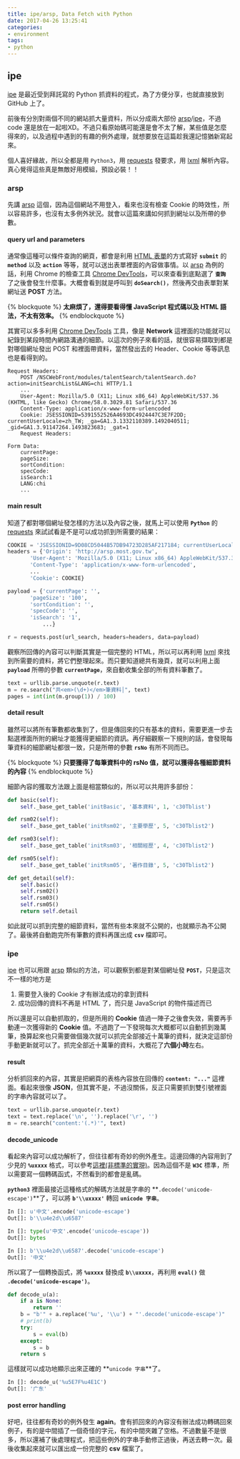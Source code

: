 ```yaml
---
title: ipe/arsp, Data Fetch with Python
date: 2017-04-26 13:25:41
categories:
- environment
tags:
- python
---
```


## ipe

[ipe] 是最近受到拜託寫的 Python 抓資料的程式，為了方便分享，也就直接放到 GitHub 上了。

前後有分別對兩個不同的網站抓大量資料，所以分成兩大部份 [arsp]/[ipe]，不過 code 還是放在一起啦XD。不過只看原始碼可能還是會不太了解，某些值是怎麼得來的，以及過程中遇到的有趣的例外處理，就想要放在這篇趁我還記憶猶新寫起來。

個人喜好緣故，所以全都是用 `Python3`，用 [requests] 發要求，用 [lxml] 解析內容。真心覺得這些真是無敵好用模組，預設必裝！！

<!-- more -->
### arsp
先講 [arsp] 這個，因為這個網站不用登入，看來也沒有檢查 Cookie 的時效性，所以容易許多，也沒有太多例外狀況。就會以這篇來講如何抓到網址以及所帶的參數。

#### query url and parameters
通常像這種可以條件查詢的網頁，都會是利用 [HTML 表單]的方式寫好 **`submit`** 的 **`method`** 以及 **`action`** 等等，就可以送出表單裡面的內容做事情。以 [arsp] 為例的話，利用 Chrome 的檢查工具 [Chrome DevTools]，可以來查看到底點選了 **`查詢`** 了之後會發生什麼事。大概會看到就是呼叫到 **`doSearch()`**，然後再交由表單對某網址送 **POST** 方法。

{% blockquote %}
**太麻煩了，還得要看得懂 JavaScript 程式碼以及 HTML 語法，不太有效率。**
{% endblockquote %}

其實可以多多利用 [Chrome DevTools] 工具，像是 **Network** 這裡面的功能就可以紀錄到某段時間內網路溝通的細節。以這次的例子來看的話，就很容易擷取到都是對哪個網址發出 POST 和裡面帶資料，當然發出去的 Header、Cookie 等等訊息也是看得到的。

```
Request Headers:
    POST /NSCWebFront/modules/talentSearch/talentSearch.do?action=initSearchList&LANG=chi HTTP/1.1
    ...
    User-Agent: Mozilla/5.0 (X11; Linux x86_64) AppleWebKit/537.36 (KHTML, like Gecko) Chrome/58.0.3029.81 Safari/537.36
    Content-Type: application/x-www-form-urlencoded
    Cookie: JSESSIONID=5391552526A4693DC4924447C3E7F2DD; currentUserLocale=zh_TW; _ga=GA1.3.1332110389.1492040511; _gid=GA1.3.91147264.1493823683; _gat=1
    Request Headers:

Form Data:
    currentPage:
    pageSize:
    sortCondition:
    specCode:
    isSearch:1
    LANG:chi
    ...
```

#### main result
知道了都對哪個網址發怎樣的方法以及內容之後，就馬上可以使用 **`Python`** 的 [requests] 來試試看是不是可以成功抓到所需要的結果：

```python
COOKIE = 'JSESSIONID=9D08CD5044B57DB94723D285AF217184; currentUserLocale=zh_TW; _ga=GA1.3.124500067.1491977542'
headers = {'Origin': 'http://arsp.most.gov.tw',
	   'User-Agent': 'Mozilla/5.0 (X11; Linux x86_64) AppleWebKit/537.36 (KHTML, like Gecko) Chrome/57.0.2987.110 Safari/537.36',
	   'Content-Type': 'application/x-www-form-urlencoded',
	   ...
	   'Cookie': COOKIE}

payload = {'currentPage': '',
	   'pageSize': '100',
	   'sortCondition': '',
	   'specCode': '',
	   'isSearch': '1',
           ...}

r = requests.post(url_search, headers=headers, data=payload)
```

觀察所回傳的內容可以判斷其實是一個完整的 HTML，所以可以再利用 [lxml] 來找到所需要的資料，將它們整理起來。而只要知道總共有幾頁，就可以利用上面 **`payload`** 所帶的參數 **`currentPage`**，來自動收集全部的所有資料筆數了。

```python
text = urllib.parse.unquote(r.text)
m = re.search("共<em>(\d+)</em>筆資料│", text)
pages = int(int(m.group(1)) / 100)
```

#### detail result
雖然可以將所有筆數都收集到了，但是傳回來的只有基本的資料，需要更進一步去點選裡面所附的網址才能獲得更細節的資訊。再仔細觀察一下規則的話，會發現每筆資料的細節網址都很一致，只是所帶的參數 **`rsNo`** 有所不同而已。

{% blockquote %}
**只要獲得了每筆資料中的 rsNo 值，就可以獲得各種細節資料的內容**
{% endblockquote %}

細節內容的獲取方法跟上面是相當類似的，所以可以共用許多部份：

```python
def basic(self):
    self._base_get_table('initBasic', '基本資料', 1, 'c30Tblist')

def rsm02(self):
    self._base_get_table('initRsm02', '主要學歷', 5, 'c30Tblist2')

def rsm03(self):
    self._base_get_table('initRsm03', '相關經歷', 4, 'c30Tblist2')

def rsm05(self):
    self._base_get_table('initRsm05', '著作目錄', 5, 'c30Tblist2')

def get_detail(self):
    self.basic()
    self.rsm02()
    self.rsm03()
    self.rsm05()
    return self.detail
```

如此就可以抓到完整的細節資料，當然有些本來就不公開的，也就顯示為不公開了。最後將自動跑完所有筆數的資料再匯出成 **`csv`** 檔即可。


### ipe
[ipe] 也可以用跟 [arsp] 類似的方法，可以觀察到都是對某個網址發 **`POST`**，只是這次不一樣的地方是
1. 需要登入後的 Cookie 才有辦法成功的拿到資料
1. 成功回傳的資料不再是 HTML 了，而只是 JavaScript 的物件描述而已

所以還是可以自動抓取的，但是所用的 **Cookie** 值過一陣子之後會失效，需要再手動連一次獲得新的 **Cookie** 值。不過跑了一下發現每次大概都可以自動抓到幾萬筆，換算起來也只需要做個幾次就可以抓完全部接近十萬筆的資料，就決定這部份手動更新就可以了。抓完全部近十萬筆的資料，大概花了**六個小時**左右。

#### result
分析抓回來的內容，其實是把網頁的表格內容放在回傳的 **`content: "..."`** 這裡面。看起來很像 **JSON**，但其實不是，不過沒關係，反正只需要抓到雙引號裡面的字串內容就可以了。
```python
text = urllib.parse.unquote(r.text)
text = text.replace('\n', '').replace('\r', '')
m = re.search("content:'(.*)'", text)
```

#### decode_unicode
看起來內容可以成功解析了，但往往都有奇妙的例外產生。這邊回傳的內容用到了少見的 **`%uxxxx`** 格式，可以參考[這裡(非標準的實現)]。因為這個不是 **`W3C`** 標準，所以需要寫一個轉碼函式，不然看到的都會是亂碼。

**`python3`** 裡面最接近這種格式的解碼方法就是字串的 **`.decode('unicode-escape')`**了，可以將 **`b'\\uxxxx'`** 轉回 **`unicode 字串`**。

```python
In []: u'中文'.encode('unicode-escape')
Out[]: b'\\u4e2d\\u6587'

In []: type(u'中文'.encode('unicode-escape'))
Out[]: bytes

In []: b'\\u4e2d\\u6587'.decode('unicode-escape')
Out[]: '中文'
```

所以寫了一個轉換函式，將 **`%uxxxx`** 替換成 **`b\\uxxxx`**，再利用 **`eval()`** 做 **`.decode('unicode-escape')`**。
```python
def decode_u(a):
    if a is None:
        return ''
    b = "b'" + a.replace('%u', '\\u') + "'.decode('unicode-escape')"
    # print(b)
    try:
        s = eval(b)
    except:
        s = b
    return s
```

這樣就可以成功地顯示出來正確的 **`unicode 字串`**了。
```python
In []: decode_u('%u5E7F%u4E1C')
Out[]: '广东'
```

#### post error handling
好吧，往往都有奇妙的例外發生 **again**。會有抓回來的內容沒有辦法成功轉碼回來例子，有的是中間插了一個奇怪的字元，有的中間夾雜了空格。不過數量不是很多，所以還補了後處理程式，把這些例外的字串手動修正過後，再送去轉一次。最後收集起來就可以匯出成一份完整的 **csv** 檔案了。


[ipe]: https://github.com/yumaokao/ipe
[requests]: http://docs.python-requests.org/en/master/
[lxml]: http://lxml.de/
[arsp]: http://arsp.most.gov.tw/NSCWebFront/modules/talentSearch/talentSearch.do?action=initSearchList&LANG=chi
[HTML 表單]: https://www.w3schools.com/html/html_forms.asp
[Chrome DevTools]: https://developer.chrome.com/devtools
[這裡(非標準的實現)]: https://zh.wikipedia.org/wiki/%E7%99%BE%E5%88%86%E5%8F%B7%E7%BC%96%E7%A0%81
